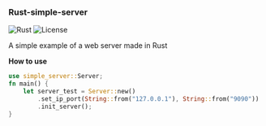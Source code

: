 ### Rust-simple-server
![Rust](https://img.shields.io/badge/made%20with-Rust-red)
![License](https://img.shields.io/github/license/joaoviictorti/RustRedOps)
</br>

A simple example of a web server made in Rust

**How to use**
```rust
use simple_server::Server;
fn main() {
    let server_test = Server::new()
        .set_ip_port(String::from("127.0.0.1"), String::from("9090"))
        .init_server();
}

```
